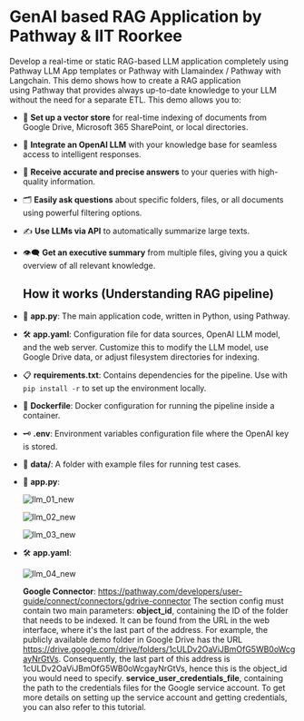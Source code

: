 # GenAI based RAG Application by Pathway & IIT Roorkee
Develop a real-time or static RAG-based LLM application completely using Pathway LLM App templates or Pathway with Llamaindex / Pathway with Langchain.
This demo shows how to create a RAG application using Pathway that provides always up-to-date knowledge to your LLM without the need for a separate ETL.
This demo allows you to:
- 📂 **Set up a vector store** for real-time indexing of documents from Google Drive, Microsoft 365 SharePoint, or local directories.
- 🤖 **Integrate an OpenAI LLM** with your knowledge base for seamless access to intelligent responses.
- 🎯 **Receive accurate and precise answers** to your queries with high-quality information.
- 🗂️ **Easily ask questions** about specific folders, files, or all documents using powerful filtering options.
- ✍️ **Use LLMs via API** to automatically summarize large texts.
- 👁️‍🗨️ **Get an executive summary** from multiple files, giving you a quick overview of all relevant knowledge.

  ## How it works (Understanding RAG pipeline)
- 📄 **app.py**: The main application code, written in Python, using Pathway.
- 🛠️ **app.yaml**: Configuration file for data sources, OpenAI LLM model, and the web server. Customize this to modify the LLM model, use Google Drive data, or adjust filesystem directories for indexing.
- 📋 **requirements.txt**: Contains dependencies for the pipeline. Use with `pip install -r` to set up the environment locally.
- 🐋 **Dockerfile**: Docker configuration for running the pipeline inside a container.
- 🗝️ **.env**: Environment variables configuration file where the OpenAI key is stored.
- 📁 **data/**: A folder with example files for running test cases.
  
- 📄 **app.py**:
  
  ![llm_01_new](https://github.com/user-attachments/assets/1f48b8d6-13de-4651-8e4d-ed046cf539a8)
  
  ![llm_02_new](https://github.com/user-attachments/assets/956c7ebf-35ba-4536-9193-25c5331a9830)
  
  ![llm_03_new](https://github.com/user-attachments/assets/bcf6250c-50ff-4a63-b19a-6f0b027817c7)

- 🛠️ **app.yaml**:
  
  ![llm_04_new](https://github.com/user-attachments/assets/4989d07c-a84e-46e8-852e-7e72286e277d)

  **Google Connector**: https://pathway.com/developers/user-guide/connect/connectors/gdrive-connector
The section config must contain two main parameters:
**object_id**, containing the ID of the folder that needs to be indexed. It can be found from the URL in the web interface, where it's the last part of the address. For example, the publicly available demo folder in Google Drive has the URL https://drive.google.com/drive/folders/1cULDv2OaViJBmOfG5WB0oWcgayNrGtVs. Consequently, the last part of this address is 1cULDv2OaViJBmOfG5WB0oWcgayNrGtVs, hence this is the object_id you would need to specify.
**service_user_credentials_file**, containing the path to the credentials files for the Google service account. To get more details on setting up the service account and getting credentials, you can also refer to this tutorial.



  




